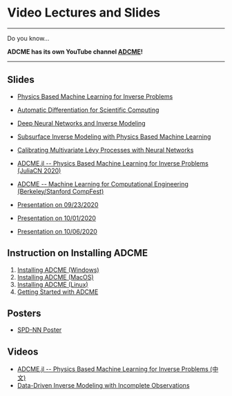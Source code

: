 # Video Lectures and Slides 

---

Do you know...

**ADCME has its own YouTube channel [ADCME](https://www.youtube.com/channel/UCeaZFluNatYpkIYcq2TTklw)!**

---

## Slides

* [Physics Based Machine Learning for Inverse Problems](https://kailaix.github.io/ADCME.jl/dev/assets/Slide/ADCME.pdf)

* [Automatic Differentiation for Scientific Computing](https://kailaix.github.io/ADCME.jl/dev/assets/Slide/AD.pdf)

* [Deep Neural Networks and Inverse Modeling](https://kailaix.github.io/ADCME.jl/dev/assets/Slide/Inverse.pdf)

* [Subsurface Inverse Modeling with Physics Based Machine Learning](https://kailaix.github.io/ADCME.jl/dev/assets/Slide/Subsurface.pdf)

* [Calibrating Multivariate Lévy Processes with Neural Networks](https://kailaix.github.io/ADCME.jl/dev/assets/Slide/MSML2020.pdf)

* [ADCME.jl -- Physics Based Machine Learning for Inverse Problems (JuliaCN 2020)](https://kailaix.github.io/ADCME.jl/dev/assets/Slide/JuliaConference2020_08_21.pdf)

* [ADCME -- Machine Learning for Computational Engineering (Berkeley/Stanford CompFest)](https://kailaix.github.io/ADCME.jl/dev/assets/Slide/CompFest2020.pdf)

* [Presentation on 09/23/2020](https://kailaix.github.io/ADCME.jl/dev/assets/Slide/InversePoreFlow2020_09_23.pdf)

* [Presentation on 10/01/2020](https://kailaix.github.io/ADCME.jl/dev/assets/Slide/InversePoreFlow2020_10_01.pdf)

* [Presentation on 10/06/2020](https://kailaix.github.io/ADCME.jl/dev/assets/Slide/InversePoreFlow2020_10_06.pdf)

## Instruction on Installing ADCME 

1. [Installing ADCME (Windows)](https://www.youtube.com/watch?v=Vsc_dpyOD6k)
2. [Installing ADCME (MacOS)](https://youtu.be/nz1g-f-1s9Y)
3. [Installing ADCME (Linux)](https://youtu.be/fH0QrqgzUeo)
4. [Getting Started with ADCME](https://youtu.be/ZQyczBYZjQw)



## Posters


* [SPD-NN Poster](https://kailaix.github.io/ADCME.jl/dev/assets/Slide/NNFEM_poster.pdf)

## Videos
* [ADCME.jl -- Physics Based Machine Learning for Inverse Problems (中文)](https://www.bilibili.com/video/BV1va4y177fe)
* [Data-Driven Inverse Modeling with Incomplete Observations](https://www.youtube.com/watch?v=0r9qekmZGqk&t=480s)

